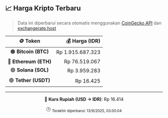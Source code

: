 

<!-- HARGA_KRIPTO -->
## 📈 Harga Kripto Terbaru

> Data ini diperbarui secara otomatis menggunakan [CoinGecko API](https://www.coingecko.com/) dan [exchangerate.host](https://exchangerate.host/)

<div align="center">

| 🪙 Token | 💰 Harga (IDR) |
|:------:|---------------:|
| 🟠 **Bitcoin (BTC)**   | Rp 1.915.687.323 |
| 🔵 **Ethereum (ETH)**  | Rp 76.519.067 |
| 🟣 **Solana (SOL)**    | Rp 3.959.283 |
| 🟢 **Tether (USDT)**   | Rp 16.425 |

---

💱 **Kurs Rupiah (USD → IDR)**: Rp 16.414

🕒 <sub>Terakhir diperbarui: 13/9/2025, 03.00.04</sub>

</div>
<!-- /HARGA_KRIPTO -->